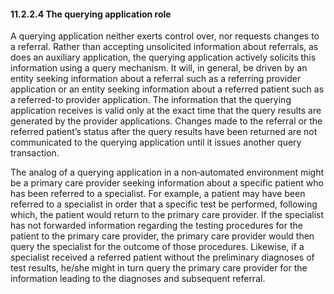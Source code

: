 #### 11.2.2.4 The querying application role

A querying application neither exerts control over, nor requests changes to a referral. Rather than accepting unsolicited information about referrals, as does an auxiliary application, the querying application actively solicits this information using a query mechanism. It will, in general, be driven by an entity seeking information about a referral such as a referring provider application or an entity seeking information about a referred patient such as a referred-to provider application. The information that the querying application receives is valid only at the exact time that the query results are generated by the provider applications. Changes made to the referral or the referred patient’s status after the query results have been returned are not communicated to the querying application until it issues another query transaction.

The analog of a querying application in a non‑automated environment might be a primary care provider seeking information about a specific patient who has been referred to a specialist. For example, a patient may have been referred to a specialist in order that a specific test be performed, following which, the patient would return to the primary care provider. If the specialist has not forwarded information regarding the testing procedures for the patient to the primary care provider, the primary care provider would then query the specialist for the outcome of those procedures. Likewise, if a specialist received a referred patient without the preliminary diagnoses of test results, he/she might in turn query the primary care provider for the information leading to the diagnoses and subsequent referral.
